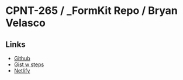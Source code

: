 # CPNT-265 / \_FormKit Repo / Bryan Velasco

## Links

- [Github](https://github.com/cosmob3/for-fun)
- [Gist w steps](https://gist.github.com/cosmob3/66c446cefa9f0cb3c9099e2a92e8b8cf)
- [Netlify](https://effulgent-sorbet-52cbda.netlify.app/)
